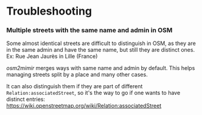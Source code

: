 # Troubleshooting


### Multiple streets with the same name and admin in OSM

Some almost identical streets are difficult to distinguish in OSM, as
they are in the same admin and have the same name, but still
they are distinct ones.  
Ex: Rue Jean Jaurès in Lille (France)

_osm2mimir_ merges ways with same name and admin by default. This helps managing streets split by a place and many other cases.

It can also distinguish them if they are part of different `Relation:associatedStreet`, so
it's the way to go if one wants to have distinct entries: https://wiki.openstreetmap.org/wiki/Relation:associatedStreet
